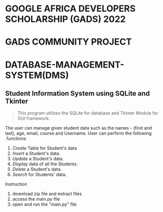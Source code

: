 # GOOGLE AFRICA DEVELOPERS SCHOLARSHIP (GADS) 2022
# GADS COMMUNITY PROJECT
# DATABASE-MANAGEMENT-SYSTEM(DMS)
## Student Information System using SQLite and Tkinter

>This program utilizes the SQLite for database and Tkinter Module for GUI framework.

The user can manage given student data such as the names - (first and last), age, email, course and Username. User can perform the following .functions:

1. _Create_ Table for Student's data
2. _Insert_ a Student's data.
3. _Update_ a Student's data.
4. _Display_ data of all the Students.
5. _Delete_ a Student's data.
6. _Search_ for Students' data.

Instruction

1. download zip file and extract files
2. access the main.py file
3. open and run the "main.py" file
